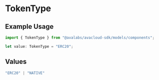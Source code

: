 # TokenType

## Example Usage

```typescript
import { TokenType } from "@avalabs/avacloud-sdk/models/components";

let value: TokenType = "ERC20";
```

## Values

```typescript
"ERC20" | "NATIVE"
```